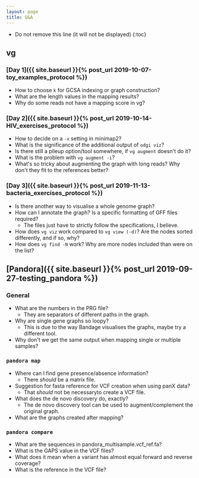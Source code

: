 ```yaml
---
layout: page
title: Q&A
---
```


* Do not remove this line (it will not be displayed)
{:toc}

## vg

### [Day 1]({{ site.baseurl }}{% post_url 2019-10-07-toy_examples_protocol %})

- How to choose `k` for GCSA indexing or graph construction?
- What are the length values in the mapping results?
- Why do some reads not have a mapping score in vg?

### [Day 2]({{ site.baseurl }}{% post_url 2019-10-14-HIV_exercises_protocol %})

- How to decide on a `-x` setting in minimap2?
- What is the significance of the additional output of `odgi viz`?
- Is there still a pileup option/tool somewhere, if `vg augment` doesn't do it?
- What is the problem with `vg augment -i`?
- What's so tricky about augmenting the graph with long reads? Why don't they fit to the references better?

### [Day 3]({{ site.baseurl }}{% post_url 2019-11-13-bacteria_exercises_protocol %})

- Is there another way to visualise a whole genome graph?
- How can I annotate the graph? Is a specific formatting of GFF files required?
  - The files just have to strictly follow the specifications, I believe.
- How does `vg viz` work compared to `vg view (-d)`? Are the nodes sorted differently, and if so, why?
- How does `vg find -N` work? Why are more nodes included than were on the list?

## [Pandora]({{ site.baseurl }}{% post_url 2019-09-27-testing_pandora %})

### General

- What are the numbers in the PRG file?
  - They are separators of different paths in the graph.
- Why are single gene graphs so loopy?
  - This is due to the way Bandage visualises the graphs, maybe try a different tool.
- Why don't we get the same output when mapping single or multiple samples?

### `pandora map`

- Where can I find gene presence/absence information?
  - There *should* be a matrix file.
- Suggestion for fasta reference for VCF creation when using panX data?
  - That *should* not be necessaryto create a VCF file.
- What does the de novo discovery do, exactly?
  - The de novo discovery tool can be used to augment/complement the original graph.
- What are the graphs created after mapping?

### `pandora compare`

- What are the sequences in pandora_multisample.vcf_ref.fa?
- What is the GAPS value in the VCF files?
- What does it mean when a variant has almost equal forward and reverse coverage?
- What is the reference in the VCF file?

